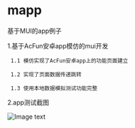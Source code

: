 # mapp
基于MUI的app例子

1.基于AcFun安卓app模仿的mui开发

     1.1 模仿实现了AcFun安卓app上的功能页面建立
  
     1.2 实现了页面数据传递跳转
  
     1.3 使用本地数据模拟测试功能完整
  

2.app测试截图

![Image text](https://raw.github.com/XFpzl/mapp/master/images/appPic.png)
